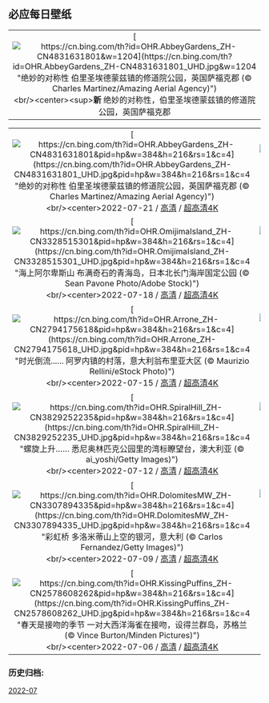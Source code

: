 ## 必应每日壁纸
||
|:---:|
|[![https://cn.bing.com/th?id=OHR.AbbeyGardens_ZH-CN4831631801&w=1204](https://cn.bing.com/th?id=OHR.AbbeyGardens_ZH-CN4831631801_UHD.jpg&w=1204 "绝妙的对称性&#10;伯里圣埃德蒙兹镇的修道院公园，英国萨福克郡 (© Charles Martinez/Amazing Aerial Agency)")](https://cn.bing.com/search?q=%e4%bc%af%e9%87%8c%e5%9c%a3%e5%9f%83%e5%be%b7%e8%92%99%e5%85%b9%e4%bf%ae%e9%81%93%e9%99%a2&form=hpcapt&mkt=zh-cn&filters=HpDate:"20220720_1600")<br/><center><sup>**新**</sup>&nbsp;绝妙的对称性，伯里圣埃德蒙兹镇的修道院公园，英国萨福克郡<center/>|

||||
|:---:|:---:|:---:|
|[![https://cn.bing.com/th?id=OHR.AbbeyGardens_ZH-CN4831631801&pid=hp&w=384&h=216&rs=1&c=4](https://cn.bing.com/th?id=OHR.AbbeyGardens_ZH-CN4831631801_UHD.jpg&pid=hp&w=384&h=216&rs=1&c=4 "绝妙的对称性&#10;伯里圣埃德蒙兹镇的修道院公园，英国萨福克郡 (© Charles Martinez/Amazing Aerial Agency)")](https://cn.bing.com/search?q=%e4%bc%af%e9%87%8c%e5%9c%a3%e5%9f%83%e5%be%b7%e8%92%99%e5%85%b9%e4%bf%ae%e9%81%93%e9%99%a2&form=hpcapt&mkt=zh-cn&filters=HpDate:"20220720_1600")<br/><center>2022-07-21 / [高清](https://cn.bing.com/th?id=OHR.AbbeyGardens_ZH-CN4831631801_1920x1080.jpg) / [超高清4K](https://cn.bing.com/th?id=OHR.AbbeyGardens_ZH-CN4831631801_UHD.jpg)<center/>|[![https://cn.bing.com/th?id=OHR.MoonPhases_ZH-CN3779272016&pid=hp&w=384&h=216&rs=1&c=4](https://cn.bing.com/th?id=OHR.MoonPhases_ZH-CN3779272016_UHD.jpg&pid=hp&w=384&h=216&rs=1&c=4 "人类迈出的一大步&#10;一组月相照片 (© Delpixart/Getty Images)")](https://cn.bing.com/search?q=%e6%9c%88%e7%9b%b8&form=hpcapt&mkt=zh-cn&filters=HpDate:"20220719_1600")<br/><center>2022-07-20 / [高清](https://cn.bing.com/th?id=OHR.MoonPhases_ZH-CN3779272016_1920x1080.jpg) / [超高清4K](https://cn.bing.com/th?id=OHR.MoonPhases_ZH-CN3779272016_UHD.jpg)<center/>|[![https://cn.bing.com/th?id=OHR.FraueninselChiemsee_ZH-CN3541482552&pid=hp&w=384&h=216&rs=1&c=4](https://cn.bing.com/th?id=OHR.FraueninselChiemsee_ZH-CN3541482552_UHD.jpg&pid=hp&w=384&h=216&rs=1&c=4 "“巴伐利亚海”中的岛屿&#10;基姆湖上的淑女岛，德国巴伐利亚州 (© Malorny/Getty Images)")](https://cn.bing.com/search?q=%e5%9f%ba%e5%a7%86%e6%b9%96&form=hpcapt&mkt=zh-cn&filters=HpDate:"20220718_1600")<br/><center>2022-07-19 / [高清](https://cn.bing.com/th?id=OHR.FraueninselChiemsee_ZH-CN3541482552_1920x1080.jpg) / [超高清4K](https://cn.bing.com/th?id=OHR.FraueninselChiemsee_ZH-CN3541482552_UHD.jpg)<center/>|
|[![https://cn.bing.com/th?id=OHR.OmijimaIsland_ZH-CN3328515301&pid=hp&w=384&h=216&rs=1&c=4](https://cn.bing.com/th?id=OHR.OmijimaIsland_ZH-CN3328515301_UHD.jpg&pid=hp&w=384&h=216&rs=1&c=4 "海上阿尔卑斯山&#10;布满奇石的青海岛，日本北长门海岸国定公园 (© Sean Pavone Photo/Adobe Stock)")](https://cn.bing.com/search?q=%e9%95%bf%e9%97%a8+%e9%9d%92%e6%b5%b7%e5%b2%9b&form=hpcapt&mkt=zh-cn&filters=HpDate:"20220717_1600")<br/><center>2022-07-18 / [高清](https://cn.bing.com/th?id=OHR.OmijimaIsland_ZH-CN3328515301_1920x1080.jpg) / [超高清4K](https://cn.bing.com/th?id=OHR.OmijimaIsland_ZH-CN3328515301_UHD.jpg)<center/>|[![https://cn.bing.com/th?id=OHR.CoyoteButtes_ZH-CN3166159419&pid=hp&w=384&h=216&rs=1&c=4](https://cn.bing.com/th?id=OHR.CoyoteButtes_ZH-CN3166159419_UHD.jpg&pid=hp&w=384&h=216&rs=1&c=4 "乘风破浪&#10;北狼丘里的\"波浪谷\"，美国亚利桑那州 (© Dennis Frates/Alamy)")](https://cn.bing.com/search?q=%e7%be%8e%e5%9b%bd+%e6%b3%a2%e6%b5%aa%e8%b0%b7&form=hpcapt&mkt=zh-cn&filters=HpDate:"20220716_1600")<br/><center>2022-07-17 / [高清](https://cn.bing.com/th?id=OHR.CoyoteButtes_ZH-CN3166159419_1920x1080.jpg) / [超高清4K](https://cn.bing.com/th?id=OHR.CoyoteButtes_ZH-CN3166159419_UHD.jpg)<center/>|[![https://cn.bing.com/th?id=OHR.AmericanGoldfinch_ZH-CN2996912015&pid=hp&w=384&h=216&rs=1&c=4](https://cn.bing.com/th?id=OHR.AmericanGoldfinch_ZH-CN2996912015_UHD.jpg&pid=hp&w=384&h=216&rs=1&c=4 "“薯片鸟”&#10;向日葵上的金翅雀，美国南卡罗来纳州 (© Teresa Kopec/Getty Images)")](https://cn.bing.com/search?q=%e7%be%8e%e6%b4%b2%e9%87%91%e7%bf%85%e9%9b%80&form=hpcapt&mkt=zh-cn&filters=HpDate:"20220715_1600")<br/><center>2022-07-16 / [高清](https://cn.bing.com/th?id=OHR.AmericanGoldfinch_ZH-CN2996912015_1920x1080.jpg) / [超高清4K](https://cn.bing.com/th?id=OHR.AmericanGoldfinch_ZH-CN2996912015_UHD.jpg)<center/>|
|[![https://cn.bing.com/th?id=OHR.Arrone_ZH-CN2794175618&pid=hp&w=384&h=216&rs=1&c=4](https://cn.bing.com/th?id=OHR.Arrone_ZH-CN2794175618_UHD.jpg&pid=hp&w=384&h=216&rs=1&c=4 "时光倒流......&#10;阿罗内镇的村落，意大利翁布里亚大区 (© Maurizio Rellini/eStock Photo)")](https://cn.bing.com/search?q=%e7%bf%81%e5%b8%83%e9%87%8c%e4%ba%9a%e5%8c%ba&form=hpcapt&mkt=zh-cn&filters=HpDate:"20220714_1600")<br/><center>2022-07-15 / [高清](https://cn.bing.com/th?id=OHR.Arrone_ZH-CN2794175618_1920x1080.jpg) / [超高清4K](https://cn.bing.com/th?id=OHR.Arrone_ZH-CN2794175618_UHD.jpg)<center/>|[![https://cn.bing.com/th?id=OHR.BabyLemons_ZH-CN4212701834&pid=hp&w=384&h=216&rs=1&c=4](https://cn.bing.com/th?id=OHR.BabyLemons_ZH-CN4212701834_UHD.jpg&pid=hp&w=384&h=216&rs=1&c=4 "自由自在的柠檬鲨&#10;爱丽丝镇附近水域中的柠檬鲨宝宝，巴哈马比米尼岛 (© Ken Kiefer 2/Getty Images)")](https://cn.bing.com/search?q=%e6%9f%a0%e6%aa%ac%e9%b2%a8&form=hpcapt&mkt=zh-cn&filters=HpDate:"20220713_1600")<br/><center>2022-07-14 / [高清](https://cn.bing.com/th?id=OHR.BabyLemons_ZH-CN4212701834_1920x1080.jpg) / [超高清4K](https://cn.bing.com/th?id=OHR.BabyLemons_ZH-CN4212701834_UHD.jpg)<center/>|[![https://cn.bing.com/th?id=OHR.BasaltGiants_ZH-CN4038085235&pid=hp&w=384&h=216&rs=1&c=4](https://cn.bing.com/th?id=OHR.BasaltGiants_ZH-CN4038085235_UHD.jpg&pid=hp&w=384&h=216&rs=1&c=4 "巨石中的巨石&#10;巨人堤道上的玄武岩柱，英国北爱尔兰 (© Olimpio Fantuz/eStock Photo)")](https://cn.bing.com/search?q=%e5%b7%a8%e4%ba%ba%e5%a0%a4%e9%81%93&form=hpcapt&mkt=zh-cn&filters=HpDate:"20220712_1600")<br/><center>2022-07-13 / [高清](https://cn.bing.com/th?id=OHR.BasaltGiants_ZH-CN4038085235_1920x1080.jpg) / [超高清4K](https://cn.bing.com/th?id=OHR.BasaltGiants_ZH-CN4038085235_UHD.jpg)<center/>|
|[![https://cn.bing.com/th?id=OHR.SpiralHill_ZH-CN3829252235&pid=hp&w=384&h=216&rs=1&c=4](https://cn.bing.com/th?id=OHR.SpiralHill_ZH-CN3829252235_UHD.jpg&pid=hp&w=384&h=216&rs=1&c=4 "螺旋上升……&#10;悉尼奥林匹克公园里的湾标瞭望台，澳大利亚 (© ai_yoshi/Getty Images)")](https://cn.bing.com/search?q=%e6%82%89%e5%b0%bc%e5%a5%a5%e6%9e%97%e5%8c%b9%e5%85%8b%e5%85%ac%e5%9b%ad&form=hpcapt&mkt=zh-cn&filters=HpDate:"20220711_1600")<br/><center>2022-07-12 / [高清](https://cn.bing.com/th?id=OHR.SpiralHill_ZH-CN3829252235_1920x1080.jpg) / [超高清4K](https://cn.bing.com/th?id=OHR.SpiralHill_ZH-CN3829252235_UHD.jpg)<center/>|[![https://cn.bing.com/th?id=OHR.BarcelonaPop_ZH-CN3687855585&pid=hp&w=384&h=216&rs=1&c=4](https://cn.bing.com/th?id=OHR.BarcelonaPop_ZH-CN3687855585_UHD.jpg&pid=hp&w=384&h=216&rs=1&c=4 "城市规划永不停歇&#10;巴塞罗那城市上空，西班牙 (© SW Photography/Getty Images)")](https://cn.bing.com/search?q=%e8%a5%bf%e7%8f%ad%e7%89%99%e5%b7%b4%e5%a1%9e%e7%bd%97%e9%82%a3&form=hpcapt&mkt=zh-cn&filters=HpDate:"20220710_1600")<br/><center>2022-07-11 / [高清](https://cn.bing.com/th?id=OHR.BarcelonaPop_ZH-CN3687855585_1920x1080.jpg) / [超高清4K](https://cn.bing.com/th?id=OHR.BarcelonaPop_ZH-CN3687855585_UHD.jpg)<center/>|[![https://cn.bing.com/th?id=OHR.OludenizTurkey_ZH-CN3467496108&pid=hp&w=384&h=216&rs=1&c=4](https://cn.bing.com/th?id=OHR.OludenizTurkey_ZH-CN3467496108_UHD.jpg&pid=hp&w=384&h=216&rs=1&c=4 "绚丽多彩的海滩&#10;鸟瞰视角下的彩色船只，土耳其欧鲁旦尼斯 (© den-belitsky/Getty Images)")](https://cn.bing.com/search?q=%e5%9c%9f%e8%80%b3%e5%85%b6%e6%ac%a7%e9%b2%81%e6%97%a6%e5%b0%bc%e6%96%af&form=hpcapt&mkt=zh-cn&filters=HpDate:"20220709_1600")<br/><center>2022-07-10 / [高清](https://cn.bing.com/th?id=OHR.OludenizTurkey_ZH-CN3467496108_1920x1080.jpg) / [超高清4K](https://cn.bing.com/th?id=OHR.OludenizTurkey_ZH-CN3467496108_UHD.jpg)<center/>|
|[![https://cn.bing.com/th?id=OHR.DolomitesMW_ZH-CN3307894335&pid=hp&w=384&h=216&rs=1&c=4](https://cn.bing.com/th?id=OHR.DolomitesMW_ZH-CN3307894335_UHD.jpg&pid=hp&w=384&h=216&rs=1&c=4 "彩虹桥&#10;多洛米蒂山上空的银河，意大利 (© Carlos Fernandez/Getty Images)")](https://cn.bing.com/search?q=%e5%a4%9a%e6%b4%9b%e7%b1%b3%e8%92%82%e5%b1%b1&form=hpcapt&mkt=zh-cn&filters=HpDate:"20220708_1600")<br/><center>2022-07-09 / [高清](https://cn.bing.com/th?id=OHR.DolomitesMW_ZH-CN3307894335_1920x1080.jpg) / [超高清4K](https://cn.bing.com/th?id=OHR.DolomitesMW_ZH-CN3307894335_UHD.jpg)<center/>|[![https://cn.bing.com/th?id=OHR.PreveliGorge_ZH-CN3109665395&pid=hp&w=384&h=216&rs=1&c=4](https://cn.bing.com/th?id=OHR.PreveliGorge_ZH-CN3109665395_UHD.jpg&pid=hp&w=384&h=216&rs=1&c=4 "值得一去的魅力峡谷&#10;普雷维利峡谷里的河流和棕榈树森林，希腊克里特岛 (© borchee/Getty Images)")](https://cn.bing.com/search?q=%e5%85%8b%e9%87%8c%e7%89%b9%e5%b2%9b&form=hpcapt&mkt=zh-cn&filters=HpDate:"20220707_1600")<br/><center>2022-07-08 / [高清](https://cn.bing.com/th?id=OHR.PreveliGorge_ZH-CN3109665395_1920x1080.jpg) / [超高清4K](https://cn.bing.com/th?id=OHR.PreveliGorge_ZH-CN3109665395_UHD.jpg)<center/>|[![https://cn.bing.com/th?id=OHR.HecetaHead_ZH-CN2813876594&pid=hp&w=384&h=216&rs=1&c=4](https://cn.bing.com/th?id=OHR.HecetaHead_ZH-CN2813876594_UHD.jpg&pid=hp&w=384&h=216&rs=1&c=4 "黑夜海岸边的一盏灯&#10;哈萨塔角灯塔，佛罗伦萨，俄勒冈州 (© Tom Schwabel/Tandem Stills + Motion)")](https://cn.bing.com/search?q=%e5%93%88%e8%90%a8%e5%a1%94%e8%a7%92%e7%81%af%e5%a1%94+%e4%bf%84%e5%8b%92%e5%86%88%e5%b7%9e&form=hpcapt&mkt=zh-cn&filters=HpDate:"20220706_1600")<br/><center>2022-07-07 / [高清](https://cn.bing.com/th?id=OHR.HecetaHead_ZH-CN2813876594_1920x1080.jpg) / [超高清4K](https://cn.bing.com/th?id=OHR.HecetaHead_ZH-CN2813876594_UHD.jpg)<center/>|
|[![https://cn.bing.com/th?id=OHR.KissingPuffins_ZH-CN2578608262&pid=hp&w=384&h=216&rs=1&c=4](https://cn.bing.com/th?id=OHR.KissingPuffins_ZH-CN2578608262_UHD.jpg&pid=hp&w=384&h=216&rs=1&c=4 "春天是接吻的季节&#10;一对大西洋海雀在接吻，设得兰群岛，苏格兰 (© Vince Burton/Minden Pictures)")](https://cn.bing.com/search?q=%e5%a4%a7%e8%a5%bf%e6%b4%8b%e6%b5%b7%e9%9b%80&form=hpcapt&mkt=zh-cn&filters=HpDate:"20220705_1600")<br/><center>2022-07-06 / [高清](https://cn.bing.com/th?id=OHR.KissingPuffins_ZH-CN2578608262_1920x1080.jpg) / [超高清4K](https://cn.bing.com/th?id=OHR.KissingPuffins_ZH-CN2578608262_UHD.jpg)<center/>

### 历史归档:
[2022-07](images/2022/2022-07.md)